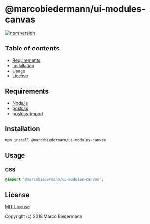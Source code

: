 # @marcobiedermann/ui-modules-canvas

[![npm version](https://badge.fury.io/js/%40marcobiedermann%2Fui-modules-canvas.svg)](https://badge.fury.io/js/%40marcobiedermann%2Fui-modules-canvas)

## Table of contents

* [Requirements](#requirements)
* [Installation](#installation)
* [Usage](#usage)
* [License](#license)

## Requirements

* [Node.js](https://nodejs.org)
* [postcss](https://github.com/postcss/postcss)
* [postcss-import](https://github.com/postcss/postcss-import)

## Installation

```sh
npm install @marcobiedermann/ui-modules-canvas
```

## Usage

### CSS

```css
@import '@marcobiedermann/ui-modules-canvas';
```

## License

[MIT License](../../LICENSE)

Copyright (c) 2018 Marco Biedermann
